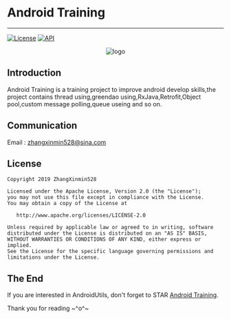# Android Training
---
[![License](https://img.shields.io/badge/License%20-Apache%202-337ab7.svg)](https://www.apache.org/licenses/LICENSE-2.0)
[![API](https://img.shields.io/badge/API-19%2B-brightgreen.svg?style=flat)](https://android-arsenal.com/api?level=19)

<p align="center">
  <img alt="logo" src="https://github.com/ZhangXinmin528/Android-Training/blob/master/app/src/main/assets/ic_launcher.png"/>
</p>

Introduction
---
Android Training is a training project to improve android develop skills,the project contains thread using,greendao using,RxJava,Retrofit,Object pool,custom message polling,queue useing and so on.


Communication
---
Email : zhangxinmin528@sina.com

License
---

    Copyright 2019 ZhangXinmin528

    Licensed under the Apache License, Version 2.0 (the "License");
    you may not use this file except in compliance with the License.
    You may obtain a copy of the License at

       http://www.apache.org/licenses/LICENSE-2.0

    Unless required by applicable law or agreed to in writing, software
    distributed under the License is distributed on an "AS IS" BASIS,
    WITHOUT WARRANTIES OR CONDITIONS OF ANY KIND, either express or implied.
    See the License for the specific language governing permissions and
    limitations under the License.


The End
---
If you are interested in AndroidUtils, don't forget to STAR [Android Training](https://github.com/ZhangXinmin528/Android-Training).

Thank you for reading ~^o^~
